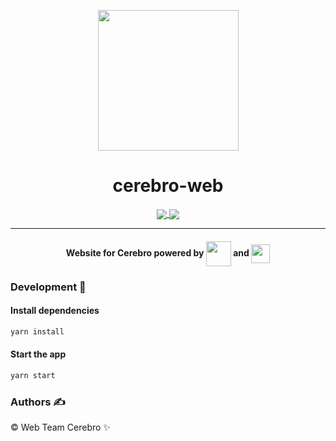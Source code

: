 <p align="center"><img src="public/favicon.ico" align="center" width="225"></p>
<h1 align="center">cerebro-web</h1>

<p align="center">
<!-- <a>
    <img src="https://forthebadge.com/images/badges/built-by-developers.svg" align="center">
</a>
<a href="http://cerebro.iiitv.ac.in">
    <img src="https://forthebadge.com/images/badges/check-it-out.svg" align="center">
</a> -->

<a href="https://travis-ci.org/cerebro-iiitv/cerebro-web">
    <img src="https://img.shields.io/travis/cerebro-iiitv/cerebro-web/master.svg?style=for-the-badge" align="center">
</a>
<a href="https://github.com/cerebro-iiitv/cerebro-web/issues">
    <img src="https://img.shields.io/github/issues/cerebro-iiitv/cerebro-web.svg?style=for-the-badge" align="center">
</a>
</p>
<hr>
<h4 align="center"> Website for Cerebro powered by
<img src="https://cdn2.iconfinder.com/data/icons/designer-skills/128/react-512.png" width="40" align="center"> and
<img src="https://cdn-images-1.medium.com/max/1200/1*R4c8lHBHuH5qyqOtZb3h-w.png" width="30" align="center"></h4>

### Development 🔧

#### Install dependencies

```sh
yarn install
```

#### Start the app

```sh
yarn start
```

### Authors ✍️

©️ Web Team Cerebro ✨
